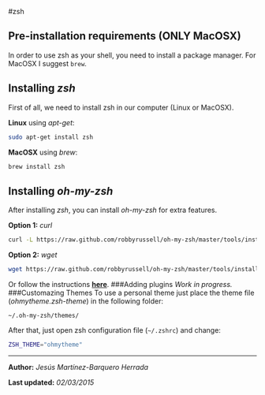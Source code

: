 #zsh
## Pre-installation requirements (ONLY MacOSX)
In order to use zsh as your shell, you need to install a package manager. For MacOSX I suggest `brew`.
## Installing _zsh_
First of all, we need to install zsh in our computer (Linux or MacOSX).

**Linux** using _apt-get_:
```Bash
sudo apt-get install zsh
```

**MacOSX** using _brew_:
```Bash
brew install zsh
```
## Installing _oh-my-zsh_
After installing _zsh_, you can install _oh-my-zsh_ for extra features.

**Option 1:** _curl_
```Bash
curl -L https://raw.github.com/robbyrussell/oh-my-zsh/master/tools/install.sh | sh
```
**Option 2:** _wget_
```Bash
wget https://raw.github.com/robbyrussell/oh-my-zsh/master/tools/install.sh -O - | sh
```
Or follow the instructions **[here](https://github.com/robbyrussell/oh-my-zsh#manual-installation)**.
###Adding plugins
_Work in progress._
###Customazing Themes
To use a personal theme just place the theme file (_ohmytheme.zsh-theme_) in the following folder:
```
~/.oh-my-zsh/themes/
```
After that, just open zsh configuration file (`~/.zshrc`) and change:
```Bash
ZSH_THEME="ohmytheme"
```

---
**Author:** *Jesús Martínez-Barquero Herrada*

**Last updated:** _02/03/2015_